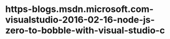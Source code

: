 # https-blogs.msdn.microsoft.com-visualstudio-2016-02-16-node-js-zero-to-bobble-with-visual-studio-c